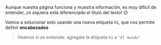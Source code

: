 Aunque nuestra página funciona y muestra información, es muy difícil de entender, ¡ni siquiera está diferenciado el título del texto! :pensive:

Vamos a solucionar esto usando una nueva etiqueta `h1`, que nos permite definir **encabezados**

> Veamos si se entiende: agregale la etiqueta `h1` a 
`"El mundo"`